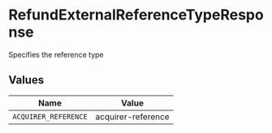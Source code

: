 # RefundExternalReferenceTypeResponse

Specifies the reference type


## Values

| Name                 | Value                |
| -------------------- | -------------------- |
| `ACQUIRER_REFERENCE` | acquirer-reference   |